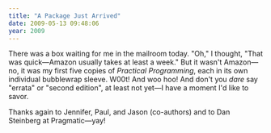 ```yaml
---
title: "A Package Just Arrived"
date: 2009-05-13 09:48:06
year: 2009
---
```

There was a box waiting for me in the mailroom today.  "Oh," I thought, "That was quick—Amazon usually takes at least a week."  But it wasn't Amazon—no, it was my first five copies of <em>Practical Programming</em>, each in its own individual bubblewrap sleeve.  W00t!  And woo hoo!  And don't you <em>dare</em> say "errata" or "second edition", at least not yet—I have a moment I'd like to savor.

Thanks again to Jennifer, Paul, and Jason (co-authors) and to Dan Steinberg at Pragmatic—yay!
